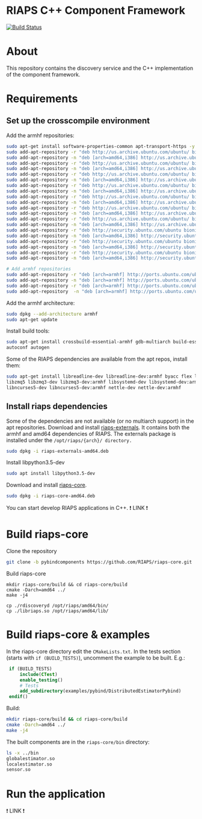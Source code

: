 # RIAPS C++ Component Framework

[![Build Status](https://travis-ci.com/RIAPS/riaps-core.svg?token=pyUEeBLkG7FqiYPhyfxp&branch=master)](https://travis-ci.com/RIAPS/riaps-core)

# About

This repository contains the discovery service and the C++ implementation of the component framework.

# Requirements

## Set up the crosscompile environment

Add the armhf repositories:

```sh
sudo apt-get install software-properties-common apt-transport-https -y      
sudo add-apt-repository -r "deb http://us.archive.ubuntu.com/ubuntu/ bionic main restricted" || true
sudo add-apt-repository -n "deb [arch=amd64,i386] http://us.archive.ubuntu.com/ubuntu/ bionic main restricted"
sudo add-apt-repository -r "deb http://us.archive.ubuntu.com/ubuntu/ bionic-updates main restricted" || true
sudo add-apt-repository -n "deb [arch=amd64,i386] http://us.archive.ubuntu.com/ubuntu/ bionic-updates main restricted"
sudo add-apt-repository -r "deb http://us.archive.ubuntu.com/ubuntu/ bionic universe" || true
sudo add-apt-repository -n "deb [arch=amd64,i386] http://us.archive.ubuntu.com/ubuntu/ bionic universe"
sudo add-apt-repository -r "deb http://us.archive.ubuntu.com/ubuntu/ bionic-updates universe" || true
sudo add-apt-repository -n "deb [arch=amd64,i386] http://us.archive.ubuntu.com/ubuntu/ bionic-updates universe"
sudo add-apt-repository -r "deb http://us.archive.ubuntu.com/ubuntu/ bionic multiverse" || true
sudo add-apt-repository -n "deb [arch=amd64,i386] http://us.archive.ubuntu.com/ubuntu/ bionic multiverse"
sudo add-apt-repository -r "deb http://us.archive.ubuntu.com/ubuntu/ bionic-updates multiverse"
sudo add-apt-repository -n "deb [arch=amd64,i386] http://us.archive.ubuntu.com/ubuntu/ bionic-updates multiverse"
sudo add-apt-repository -r "deb http://us.archive.ubuntu.com/ubuntu/ bionic-backports main restricted universe multiverse" || true
sudo add-apt-repository -n "deb [arch=amd64,i386] http://us.archive.ubuntu.com/ubuntu/ bionic-backports main restricted universe multiverse"
sudo add-apt-repository -r "deb http://security.ubuntu.com/ubuntu bionic-security main restricted" || true
sudo add-apt-repository -n "deb [arch=amd64,i386] http://security.ubuntu.com/ubuntu bionic-security main restricted"
sudo add-apt-repository -r "deb http://security.ubuntu.com/ubuntu bionic-security universe" || true
sudo add-apt-repository -n "deb [arch=amd64,i386] http://security.ubuntu.com/ubuntu bionic-security universe"
sudo add-apt-repository -r "deb http://security.ubuntu.com/ubuntu bionic-security multiverse" || true
sudo add-apt-repository -n "deb [arch=amd64,i386] http://security.ubuntu.com/ubuntu bionic-security multiverse"

# Add armhf repositories
sudo add-apt-repository -r "deb [arch=armhf] http://ports.ubuntu.com/ubuntu-ports bionic main universe multiverse" || true
sudo add-apt-repository -n "deb [arch=armhf] http://ports.ubuntu.com/ubuntu-ports bionic main universe multiverse"
sudo add-apt-repository -r "deb [arch=armhf] http://ports.ubuntu.com/ubuntu-ports bionic-updates main universe multiverse" || true
sudo add-apt-repository  -n "deb [arch=armhf] http://ports.ubuntu.com/ubuntu-ports bionic-updates main universe multiverse"

```

Add the armhf architecture:
```sh
sudo dpkg --add-architecture armhf
sudo apt-get update
```

Install build tools:

```sh
sudo apt-get install crossbuild-essential-armhf gdb-multiarch build-essential cmake  libtool libtool-bin \
autoconf autogen 
```

Some of the RIAPS dependencies are available from the apt repos, install them:

```sh
sudo apt-get install libreadline-dev libreadline-dev:armhf byacc flex libpcap-dev libpcap-dev:armhf \
libzmq5 libzmq3-dev libzmq3-dev:armhf libsystemd-dev libsystemd-dev:armhf libuuid1:armhf liblz4-1:armhf \
libncurses5-dev libncurses5-dev:armhf nettle-dev nettle-dev:armhf
```

## Install riaps dependencies

Some of the dependencies are not available (or no multiarch support) in the apt repositories. Download and install [riaps-externals](https://github.com/RIAPS/riaps-externals/releases).
It contains both the armhf and amd64 dependencies of RIAPS. The externals package is installed under
the `/opt/riaps/{arch}/ directory.`

```sh
sudo dpkg -i riaps-externals-amd64.deb
```

Install libpython3.5-dev

```sh
sudo apt install libpython3.5-dev
```

Download and install [riaps-core](https://github.com/RIAPS/riaps-core/releases).

```sh
sudo dpkg -i riaps-core-amd64.deb
```

You can start develop RIAPS applications in C++. :exclamation: LINK :exclamation:

# Build riaps-core


Clone the repository

```sh
git clone -b pybindcomponents https://github.com/RIAPS/riaps-core.git
```

Build riaps-core

```
mkdir riaps-core/build && cd riaps-core/build
cmake -Darch=amd64 ../
make -j4

cp ./rdiscoveryd /opt/riaps/amd64/bin/
cp ./libriaps.so /opt/riaps/amd64/lib/
```

# Build riaps-core & examples

In the riaps-core directory edit the `CMakeLists.txt`. In the tests section (starts with `if (BUILD_TESTS)`), uncomment
the example to be built. E.g.:

```cmake
 if (BUILD_TESTS)
     include(CTest)
     enable_testing()
     # Tests
     add_subdirectory(examples/pybind/DistributedEstimatorPybind)
 endif()
```

Build:

```sh
mkdir riaps-core/build && cd riaps-core/build
cmake -Darch=amd64 ../
make -j4
```

The built components are in the `riaps-core/bin` directory:

```sh
ls -x ../bin
globalestimator.so
localestimator.so
sensor.so 
```

# Run the application

:exclamation: LINK :exclamation: